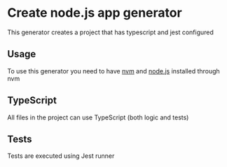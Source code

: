 # Create node.js app generator

This generator creates a project that has typescript and jest configured

## Usage

To use this generator you need to have [nvm](https://github.com/nvm-sh/nvm#installing-and-updating) and [node.js](https://nodejs.org) installed through nvm

## TypeScript

All files in the project can use TypeScript (both logic and tests)

## Tests

Tests are executed using Jest runner
